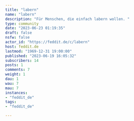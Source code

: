 ```yaml
---
title: "labern" 
name: "labern"
description: "Für Menschen, die einfach labern wollen. "
type: community
date: "2023-06-23 01:19:35"
draft: false
nsfw: false
actor_id: "https://feddit.de/c/labern"
host: feddit.de
lastmod: "1969-12-31 19:00:00"
published: "2023-06-19 16:05:32"
subscribers: 14
posts: 1
comments: 7
weight: 1
dau: 1
wau: 7
mau: 7
instances:
- "feddit_de"
tags: 
- "feddit_de"

---
```

